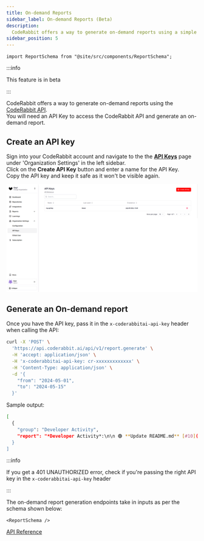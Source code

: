 ```yaml
---
title: On-demand Reports
sidebar_label: On-demand Reports (Beta)
description:
  CodeRabbit offers a way to generate on-demand reports using a simple API request
sidebar_position: 5
---
```


```mdx-code-block
import ReportSchema from "@site/src/components/ReportSchema";
```

:::info

This feature is in beta

:::

CodeRabbit offers a way to generate on-demand reports using the [CodeRabbit API](https://api.coderabbit.ai/api/swagger/).  
You will need an API Key to access the CodeRabbit API and generate an on-demand report.

## Create an API key

Sign into your CodeRabbit account and navigate to the the [**API Keys**](https://app.coderabbit.ai/settings/api-keys) page under 'Organization Settings' in the left sidebar.  
Click on the **Create API Key** button and enter a name for the API Key.  
Copy the API key and keep it safe as it won't be visible again.

![API Keys](./images/api_keys.png)

## Generate an On-demand report

Once you have the API key, pass it in the `x-coderabbitai-api-key` header when calling the API:

```sh
curl -X 'POST' \
  'https://api.coderabbit.ai/api/v1/report.generate' \
  -H 'accept: application/json' \
  -H 'x-coderabbitai-api-key: cr-xxxxxxxxxxxxx' \
  -H 'Content-Type: application/json' \
  -d '{
    "from": "2024-05-01",
    "to": "2024-05-15"
  }'
```

Sample output:

```sh
[
  {
    "group": "Developer Activity",
    "report": "*Developer Activity*:\n\n 🟢 **Update README.md** [#10](https://gitlab.com/master-group123/sub-group/project1/-/merge_requests/10)\n• Summary: The change updates the project description and modifies a section header for clearer instructions.\n• Last activity: 1 day ago, mergeable\n• Insights:\n - :magnifying_glass: @user2 Suggested updating the wording to make it clearer"
  }
]
```


:::info

If you get a 401 UNAUTHORIZED error, check if you're passing the right API key in the `x-coderabbitai-api-key` header

:::

The on-demand report generation endpoints take in inputs as per the schema shown below:

```mdx-code-block
<ReportSchema />
```

[API Reference](https://api.coderabbit.ai/api/swagger/)
